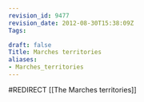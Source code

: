 ```yaml
---
revision_id: 9477
revision_date: 2012-08-30T15:38:09Z
Tags:

draft: false
Title: Marches territories
aliases:
- Marches_territories
---
```

#REDIRECT [[The Marches territories]]